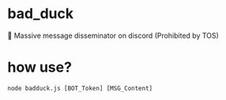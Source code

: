 # bad_duck
🦆  Massive message disseminator on discord (Prohibited by TOS)
# how use?
```
node badduck.js [BOT_Token] [MSG_Content]
```
